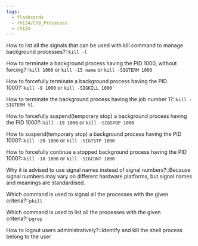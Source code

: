 ```yaml
---
tags:
  - flashcards
  - rh124/Ch8_Processes
  - rh124
---
```


How to list all the signals that can be used with kill command to manage background processes?::`kill -l`

<!--SR:!2023-10-27,66,270-->

How to terminate a background process having the PID 1000, without forcing?::`kill 1000` or `kill -15 name` or `kill -SIGTERM 1000`

<!--SR:!2023-10-20,59,288-->

How to forcefully terminate a background process having the PID 1000?::`kill -9 1000` or `kill -SIGKILL 1000`

<!--SR:!2023-10-21,60,288-->

How to terminate the background process having the job number 1?::`kill -SIGTERM %1`

<!--SR:!2023-10-18,57,288-->

How to forcefully suspend(temporary stop) a background process having the PID 1000?::`kill -19 1000` or `kill -SIGSTOP 1000`

<!--SR:!2023-08-25,3,248-->

How to suspend(temporary stop) a background process having the PID 1000?::`kill -20 1000` or `kill -SIGTSTP 1000`

<!--SR:!2023-10-19,58,288-->

How to forcefully continue a stopped background process having the PID 1000?::`kill -18 1000` or `kill -SIGCONT 1000`

<!--SR:!2023-10-24,63,288-->

Why it is advised to use signal names instead of signal numbers?::Because signal numbers may vary on different hardware platforms, but signal names and meanings are standardised.

<!--SR:!2023-10-23,62,288-->

Which command is used to signal all the processes with the given criteria?::`pkill`

<!--SR:!2023-10-16,55,268-->

Which command is used to list all the processes with the given criteria?::`pgrep`

<!--SR:!2023-08-26,4,230-->

How to logout users administratively?::Identify and kill the shell process belong to the user

<!--SR:!2023-08-26,4,282-->
